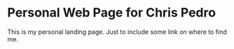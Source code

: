 # Personal Web Page for Chris Pedro

This is my personal landing page.  Just to include some link on where to find
me.
